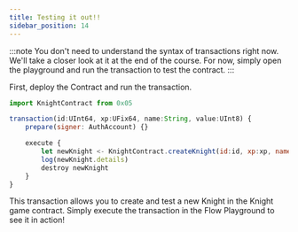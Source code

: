 ```yaml
---
title: Testing it out!!
sidebar_position: 14
---
```


:::note
You don't need to understand the syntax of transactions right now. We'll take a closer look at it at the end of the course. For now, simply open the playground and run the transaction to test the contract.
:::

First, deploy the Contract and run the transaction.

```jsx
import KnightContract from 0x05

transaction(id:UInt64, xp:UFix64, name:String, value:UInt8) {
    prepare(signer: AuthAccount) {}

    execute {
        let newKnight <- KnightContract.createKnight(id:id, xp:xp, name:name, value:value)
        log(newKnight.details)
        destroy newKnight
    }
}
```

This transaction allows you to create and test a new Knight in the Knight game contract. Simply execute the transaction in the Flow Playground to see it in action!
